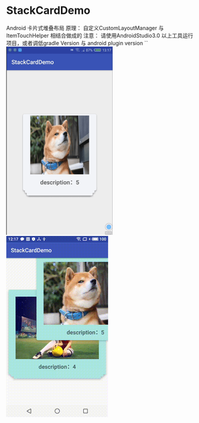 # StackCardDemo
Android 卡片式堆叠布局
原理： 自定义CustomLayoutManager  与 ItemTouchHelper 相结合做成的 
注意： 请使用AndroidStudio3.0 以上工具运行项目，或者调低gradle Version  与  android plugin version
``
    ![](./picture/card1.png)  ![](./picture/card.gif)

